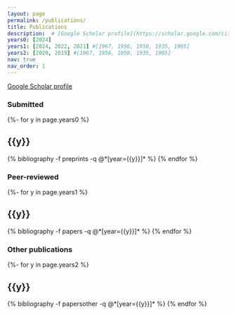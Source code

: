 ```yaml
---
layout: page
permalink: /publications/
title: Publications
description:  # [Google Scholar profile](https://scholar.google.com/citations?user=L1NLrxoAAAAJ)
years0: [2024]
years1: [2024, 2022, 2021] #[1967, 1956, 1950, 1935, 1905]
years2: [2020, 2019] #[1967, 1956, 1950, 1935, 1905]
nav: true
nav_order: 1
---
```

[Google Scholar profile](https://scholar.google.com/citations?user=L1NLrxoAAAAJ)



### **Submitted**
<!-- _pages/publications.md -->
<div class="publications">

{%- for y in page.years0 %}
  <h2 class="year">{{y}}</h2>
  {% bibliography -f preprints -q @*[year={{y}}]* %}
{% endfor %}

</div>


### **Peer-reviewed**
<!-- _pages/publications.md -->
<div class="publications">

{%- for y in page.years1 %}
  <h2 class="year">{{y}}</h2>
  {% bibliography -f papers -q @*[year={{y}}]* %}
{% endfor %}

</div>


### **Other publications**
<div class="publications">

{%- for y in page.years2 %}
  <h2 class="year">{{y}}</h2>
  {% bibliography -f papersother -q @*[year={{y}}]* %}
{% endfor %}

</div>



<!-- _pages/publications.md -->
<!-- <div class="publications"> -->

<!-- {%- for y in page.years %} -->
<!--   <h2 class="year">{{y}}</h2> -->
<!--   {% bibliography -f papers -q @*[year={{y}}]* %} -->
<!-- {% endfor %} -->

<!-- </div> -->



